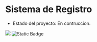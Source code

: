 <h1> Sistema de Registro</h1>

- Estado del proyecto: En contruccion.
 <p align="left">
   <img src="https://img.shields.io/badge/STATUS-DEVELOPING-green">
 <img alt="Static Badge" src="https://img.shields.io/badge/License-Oracle-red">

   </p>
